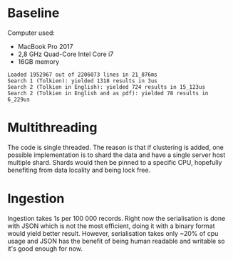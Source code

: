 #  Baseline

Computer used:
* MacBook Pro 2017
* 2,8 GHz Quad-Core Intel Core i7
* 16GB memory

```
Loaded 1952967 out of 2206073 lines in 21_876ms
Search 1 (Tolkien): yielded 1318 results in 3us
Search 2 (Tolkien in English): yielded 724 results in 15_123us
Search 2 (Tolkien in English and as pdf): yielded 78 results in 6_229us
```

# Multithreading

The code is single threaded. The reason is that if clustering is added, one
possible implementation is to shard the data and have a single server host
multiple shard. Shards would then be pinned to a specific CPU, hopefully 
benefiting from data locality and being lock free.

# Ingestion

Ingestion takes 1s per 100 000 records. Right now the serialisation is done with
JSON which is not the most efficient, doing it with a binary format would yield better result.
However, serialisation takes only ~20% of cpu usage and JSON has the benefit of being human
readable and writable so it's good enough for now.




